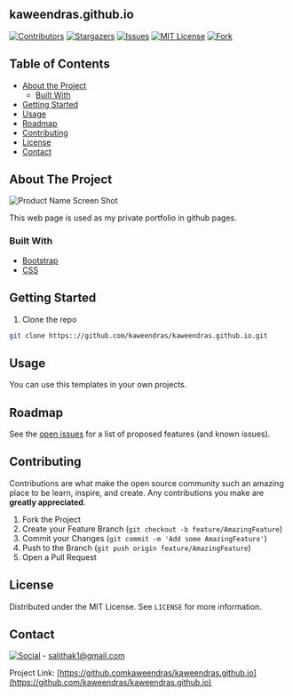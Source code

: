 ## kaweendras.github.io

[![Contributors][contributors-shield]][contributors-url]
[![Stargazers][stars-shield]][stars-url]
[![Issues][issues-shield]][issues-url]
[![MIT License][license-shield]][license-url]
[![Fork][forks-shield]][forks-url]






<!-- TABLE OF CONTENTS -->
## Table of Contents

* [About the Project](#about-the-project)
  * [Built With](#built-with)
* [Getting Started](#getting-started)
* [Usage](#usage)
* [Roadmap](#roadmap)
* [Contributing](#contributing)
* [License](#license)
* [Contact](#contact)




<!-- ABOUT THE PROJECT -->
## About The Project

![Product Name Screen Shot](http://imgs-info.ru/2019/10/05/a1.jpg)

This web page is used as my private portfolio in github pages.



### Built With

* [Bootstrap](https://getbootstrap.com)
* [CSS](https://www.w3.org/Style/CSS/Overview.en.html)




<!-- GETTING STARTED -->

## Getting Started

1. Clone the repo
```sh
git clone https:://github.com/kaweendras/kaweendras.github.io.git
```
    

<!-- USAGE EXAMPLES -->
## Usage

You can use this templates in your own projects.



<!-- ROADMAP -->
## Roadmap

See the [open issues](https://github.comkaweendras/kaweendras.github.io/issues) for a list of proposed features (and known issues).



<!-- CONTRIBUTING -->
## Contributing

Contributions are what make the open source community such an amazing place to be learn, inspire, and create. Any contributions you make are **greatly appreciated**.

1. Fork the Project
2. Create your Feature Branch (`git checkout -b feature/AmazingFeature`)
3. Commit your Changes (`git commit -m 'Add some AmazingFeature'`)
4. Push to the Branch (`git push origin feature/AmazingFeature`)
5. Open a Pull Request



<!-- LICENSE -->
## License

Distributed under the MIT License. See `LICENSE` for more information.



<!-- CONTACT -->
## Contact

[![Social](https://img.shields.io/twitter/follow/Dear__spider?style=social)](https://twitter.com/intent/follow?screen_name=Dear__spider) - salithak1@gmail.com

Project Link: [https://github.comkaweendras/kaweendras.github.io](https://github.com/kaweendras/kaweendras.github.io)









<!-- MARKDOWN LINKS & IMAGES -->
<!-- https://www.markdownguide.org/basic-syntax/#reference-style-links -->
[contributors-shield]: https://img.shields.io/github/contributors/kaweendras/kaweendras.github.io.svg?style=flat-square
[contributors-url]: https://github.com/kaweendras/kaweendras.github.io/graphs/contributors
[forks-shield]: https://img.shields.io/github/forks/kaweendras/kaweendras.github.io
[forks-url]: https://github.com/kaweendras/kaweendras.github.io/network/members
[stars-shield]: https://img.shields.io/github/stars/kaweendras/kaweendras.github.io.svg?style=flat-square
[stars-url]: https://github.com/kaweendras/kaweendras.github.io/stargazers
[issues-shield]: https://img.shields.io/github/issues/kaweendras/kaweendras.github.io.svg?style=flat-square
[issues-url]: https://github.com/kaweendras/kaweendras.github.io/issues
[license-shield]: https://img.shields.io/github/license/kaweendras/SLIIT_Gaming_community_official_web_page.svg?style=flat-square
[license-url]: https://github.com/kaweendras/SLIIT_Gaming_community_official_web_pageblob/master/LICENSE.txt
[product-screenshot]: images/screenshot.png
